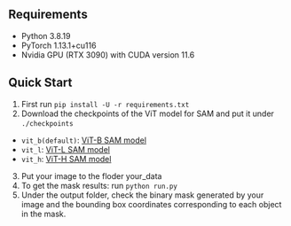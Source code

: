 ## Requirements
- Python 3.8.19
- PyTorch 1.13.1+cu116
- Nvidia GPU (RTX 3090) with CUDA version 11.6

## Quick Start
1. First run ```pip install -U -r requirements.txt```
2. Download the checkpoints of the ViT model for SAM and put it under ```./checkpoints```
- ```vit_b(default)```: [ViT-B SAM model](https://dl.fbaipublicfiles.com/segment_anything/sam_vit_b_01ec64.pth)
- ```vit_l```: [ViT-L SAM model](https://dl.fbaipublicfiles.com/segment_anything/sam_vit_l_0b3195.pth)
- ```vit_h```: [ViT-H SAM model](https://dl.fbaipublicfiles.com/segment_anything/sam_vit_h_4b8939.pth)
3. Put your image to the floder your_data 
4. To get the mask results: run ```python run.py```
5. Under the output folder, check the binary mask generated by your image and the bounding box coordinates corresponding to each object in the mask.




